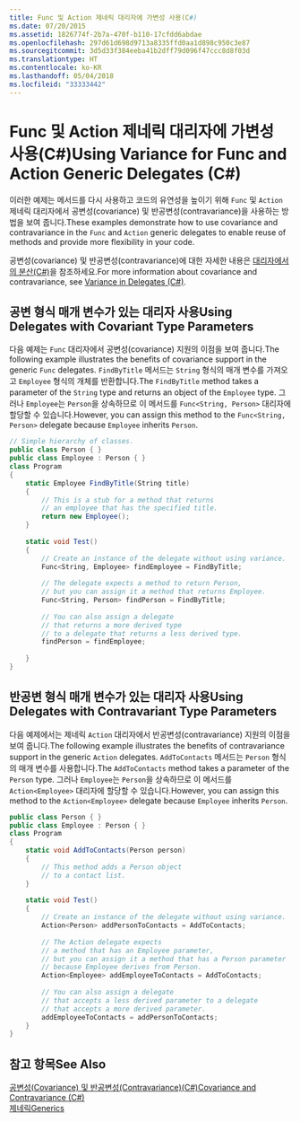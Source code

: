 ```yaml
---
title: Func 및 Action 제네릭 대리자에 가변성 사용(C#)
ms.date: 07/20/2015
ms.assetid: 1826774f-2b7a-470f-b110-17cfdd6abdae
ms.openlocfilehash: 297d61d698d9713a8335ffd0aa1d898c950c3e87
ms.sourcegitcommit: 3d5d33f384eeba41b2dff79d096f47ccc8d8f03d
ms.translationtype: HT
ms.contentlocale: ko-KR
ms.lasthandoff: 05/04/2018
ms.locfileid: "33333442"
---
```

# <a name="using-variance-for-func-and-action-generic-delegates-c"></a><span data-ttu-id="ddbe3-102">Func 및 Action 제네릭 대리자에 가변성 사용(C#)</span><span class="sxs-lookup"><span data-stu-id="ddbe3-102">Using Variance for Func and Action Generic Delegates (C#)</span></span>
<span data-ttu-id="ddbe3-103">이러한 예제는 메서드를 다시 사용하고 코드의 유연성을 높이기 위해 `Func` 및 `Action` 제네릭 대리자에서 공변성(covariance) 및 반공변성(contravariance)을 사용하는 방법을 보여 줍니다.</span><span class="sxs-lookup"><span data-stu-id="ddbe3-103">These examples demonstrate how to use covariance and contravariance in the `Func` and `Action` generic delegates to enable reuse of methods and provide more flexibility in your code.</span></span>  
  
 <span data-ttu-id="ddbe3-104">공변성(covariance) 및 반공변성(contravariance)에 대한 자세한 내용은 [대리자에서의 분산(C#)](../../../../csharp/programming-guide/concepts/covariance-contravariance/variance-in-delegates.md)을 참조하세요.</span><span class="sxs-lookup"><span data-stu-id="ddbe3-104">For more information about covariance and contravariance, see [Variance in Delegates (C#)](../../../../csharp/programming-guide/concepts/covariance-contravariance/variance-in-delegates.md).</span></span>  
  
## <a name="using-delegates-with-covariant-type-parameters"></a><span data-ttu-id="ddbe3-105">공변 형식 매개 변수가 있는 대리자 사용</span><span class="sxs-lookup"><span data-stu-id="ddbe3-105">Using Delegates with Covariant Type Parameters</span></span>  
 <span data-ttu-id="ddbe3-106">다음 예제는 `Func` 대리자에서 공변성(covariance) 지원의 이점을 보여 줍니다.</span><span class="sxs-lookup"><span data-stu-id="ddbe3-106">The following example illustrates the benefits of covariance support in the generic `Func` delegates.</span></span> <span data-ttu-id="ddbe3-107">`FindByTitle` 메서드는 `String` 형식의 매개 변수를 가져오고 `Employee` 형식의 개체를 반환합니다.</span><span class="sxs-lookup"><span data-stu-id="ddbe3-107">The `FindByTitle` method takes a parameter of the `String` type and returns an object of the `Employee` type.</span></span> <span data-ttu-id="ddbe3-108">그러나 `Employee`는 `Person`을 상속하므로 이 메서드를 `Func<String, Person>` 대리자에 할당할 수 있습니다.</span><span class="sxs-lookup"><span data-stu-id="ddbe3-108">However, you can assign this method to the `Func<String, Person>` delegate because `Employee` inherits `Person`.</span></span>  
  
```csharp  
// Simple hierarchy of classes.  
public class Person { }  
public class Employee : Person { }  
class Program  
{  
    static Employee FindByTitle(String title)  
    {  
        // This is a stub for a method that returns  
        // an employee that has the specified title.  
        return new Employee();  
    }  
  
    static void Test()  
    {  
        // Create an instance of the delegate without using variance.  
        Func<String, Employee> findEmployee = FindByTitle;  
  
        // The delegate expects a method to return Person,  
        // but you can assign it a method that returns Employee.  
        Func<String, Person> findPerson = FindByTitle;  
  
        // You can also assign a delegate   
        // that returns a more derived type   
        // to a delegate that returns a less derived type.  
        findPerson = findEmployee;  
  
    }  
}  
```  
  
## <a name="using-delegates-with-contravariant-type-parameters"></a><span data-ttu-id="ddbe3-109">반공변 형식 매개 변수가 있는 대리자 사용</span><span class="sxs-lookup"><span data-stu-id="ddbe3-109">Using Delegates with Contravariant Type Parameters</span></span>  
 <span data-ttu-id="ddbe3-110">다음 예제에서는 제네릭 `Action` 대리자에서 반공변성(contravariance) 지원의 이점을 보여 줍니다.</span><span class="sxs-lookup"><span data-stu-id="ddbe3-110">The following example illustrates the benefits of contravariance support in the generic `Action` delegates.</span></span> <span data-ttu-id="ddbe3-111">`AddToContacts` 메서드는 `Person` 형식의 매개 변수를 사용합니다.</span><span class="sxs-lookup"><span data-stu-id="ddbe3-111">The `AddToContacts` method takes a parameter of the `Person` type.</span></span> <span data-ttu-id="ddbe3-112">그러나 `Employee`는 `Person`을 상속하므로 이 메서드를 `Action<Employee>` 대리자에 할당할 수 있습니다.</span><span class="sxs-lookup"><span data-stu-id="ddbe3-112">However, you can assign this method to the `Action<Employee>` delegate because `Employee` inherits `Person`.</span></span>  
  
```csharp  
public class Person { }  
public class Employee : Person { }  
class Program  
{  
    static void AddToContacts(Person person)  
    {  
        // This method adds a Person object  
        // to a contact list.  
    }  
  
    static void Test()  
    {  
        // Create an instance of the delegate without using variance.  
        Action<Person> addPersonToContacts = AddToContacts;  
  
        // The Action delegate expects   
        // a method that has an Employee parameter,  
        // but you can assign it a method that has a Person parameter  
        // because Employee derives from Person.  
        Action<Employee> addEmployeeToContacts = AddToContacts;  
  
        // You can also assign a delegate   
        // that accepts a less derived parameter to a delegate   
        // that accepts a more derived parameter.  
        addEmployeeToContacts = addPersonToContacts;  
    }  
}  
```  
  
## <a name="see-also"></a><span data-ttu-id="ddbe3-113">참고 항목</span><span class="sxs-lookup"><span data-stu-id="ddbe3-113">See Also</span></span>  
 [<span data-ttu-id="ddbe3-114">공변성(Covariance) 및 반공변성(Contravariance)(C#)</span><span class="sxs-lookup"><span data-stu-id="ddbe3-114">Covariance and Contravariance (C#)</span></span>](../../../../csharp/programming-guide/concepts/covariance-contravariance/index.md)  
 [<span data-ttu-id="ddbe3-115">제네릭</span><span class="sxs-lookup"><span data-stu-id="ddbe3-115">Generics</span></span>](~/docs/standard/generics/index.md)

